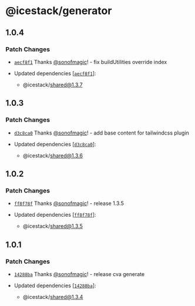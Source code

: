 # @icestack/generator

## 1.0.4

### Patch Changes

- [`aecf8f1`](https://github.com/sonofmagic/icestack/commit/aecf8f1f58e0dc540d242a96bf45217b9f6ddd3f) Thanks [@sonofmagic](https://github.com/sonofmagic)! - fix buildUtilities override index

- Updated dependencies [[`aecf8f1`](https://github.com/sonofmagic/icestack/commit/aecf8f1f58e0dc540d242a96bf45217b9f6ddd3f)]:
  - @icestack/shared@1.3.7

## 1.0.3

### Patch Changes

- [`d3c8ca0`](https://github.com/sonofmagic/icestack/commit/d3c8ca0fbb7e9a3eb940bb7e06cb1fe5ecf39966) Thanks [@sonofmagic](https://github.com/sonofmagic)! - add base content for tailwindcss plugin

- Updated dependencies [[`d3c8ca0`](https://github.com/sonofmagic/icestack/commit/d3c8ca0fbb7e9a3eb940bb7e06cb1fe5ecf39966)]:
  - @icestack/shared@1.3.6

## 1.0.2

### Patch Changes

- [`ff8f78f`](https://github.com/sonofmagic/icestack/commit/ff8f78f27cf8bf7cbe82b00ea71ae610507991e0) Thanks [@sonofmagic](https://github.com/sonofmagic)! - release 1.3.5

- Updated dependencies [[`ff8f78f`](https://github.com/sonofmagic/icestack/commit/ff8f78f27cf8bf7cbe82b00ea71ae610507991e0)]:
  - @icestack/shared@1.3.5

## 1.0.1

### Patch Changes

- [`14288ba`](https://github.com/sonofmagic/icestack/commit/14288baf04d607a23382e8770042d9a9140d2142) Thanks [@sonofmagic](https://github.com/sonofmagic)! - release cva generate

- Updated dependencies [[`14288ba`](https://github.com/sonofmagic/icestack/commit/14288baf04d607a23382e8770042d9a9140d2142)]:
  - @icestack/shared@1.3.4
